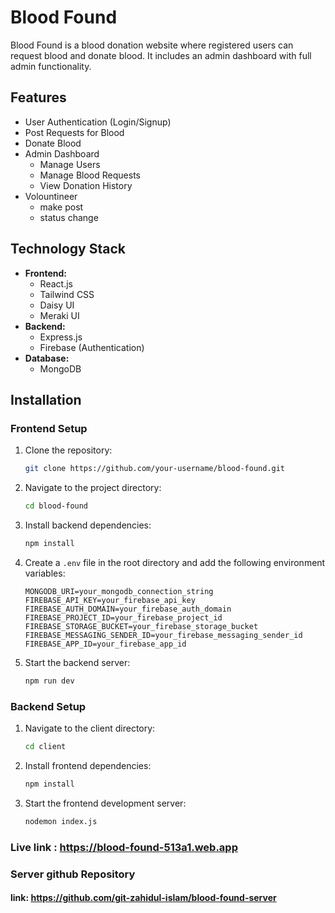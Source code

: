 # Blood Found

Blood Found is a blood donation website where registered users can request blood and donate blood. It includes an admin dashboard with full admin functionality.

## Features
- User Authentication (Login/Signup)
- Post Requests for Blood
- Donate Blood
- Admin Dashboard
  - Manage Users
  - Manage Blood Requests
  - View Donation History
- Volountineer 
  - make post
  - status change

## Technology Stack
- **Frontend:**
  - React.js
  - Tailwind CSS
  - Daisy UI
  - Meraki UI
- **Backend:**
  - Express.js
  - Firebase (Authentication)
- **Database:**
  - MongoDB

## Installation
### Frontend Setup
1. Clone the repository:
    ```bash
    git clone https://github.com/your-username/blood-found.git
    ```
2. Navigate to the project directory:
    ```bash
    cd blood-found
    ```
3. Install backend dependencies:
    ```bash
    npm install
    ```
4. Create a `.env` file in the root directory and add the following environment variables:
    ```env
    MONGODB_URI=your_mongodb_connection_string
    FIREBASE_API_KEY=your_firebase_api_key
    FIREBASE_AUTH_DOMAIN=your_firebase_auth_domain
    FIREBASE_PROJECT_ID=your_firebase_project_id
    FIREBASE_STORAGE_BUCKET=your_firebase_storage_bucket
    FIREBASE_MESSAGING_SENDER_ID=your_firebase_messaging_sender_id
    FIREBASE_APP_ID=your_firebase_app_id
    ```
5. Start the backend server:
    ```bash
    npm run dev
    ```

### Backend Setup
1. Navigate to the client directory:
    ```bash
    cd client
    ```
2. Install frontend dependencies:
    ```bash
    npm install
    ```
3. Start the frontend development server:
    ```bash
    nodemon index.js
    ```

### Live link : https://blood-found-513a1.web.app 

### Server github Repository
#### link: https://github.com/git-zahidul-islam/blood-found-server
